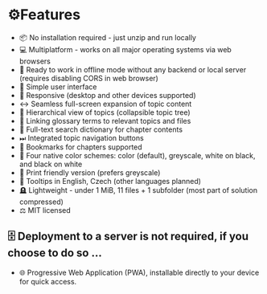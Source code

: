 # &#9881;&#65039;Features

- &#128230; No installation required - just unzip and run locally
- &#128187; Multiplatform - works on all major operating systems via web browsers
- &#128244; Ready to work in offline mode without any backend or local server (requires disabling CORS in web browser)
- 🧭 Simple user interface
- &#128241; Responsive (desktop and other devices supported)
- &#8596; Seamless full-screen expansion of topic content
- &#128194; Hierarchical view of topics (collapsible topic tree)
- &#x1F4C7; Linking glossary terms to relevant topics and files
- &#x1F50E; Full-text search dictionary for chapter contents
- &#9197; Integrated topic navigation buttons
- &#128278; Bookmarks for chapters supported
- &#127912; Four native color schemes: color (default), greyscale, white on black, and black on white
- &#x1F4C4; Print friendly version (prefers greyscale)
- &#128172; Tooltips in English, Czech (other languages planned)
- &#129702; Lightweight - under 1 MiB, 11 files + 1 subfolder (most part of solution compressed)
- &#9878; MIT licensed

## &#128452;&#65039; Deployment to a server is not required, if you choose to do so ...

- &#127760; Progressive Web Application (PWA), installable directly to your device for quick access.
